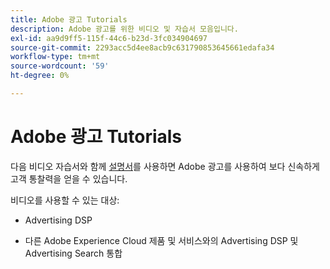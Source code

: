 ```yaml
---
title: Adobe 광고 Tutorials
description: Adobe 광고를 위한 비디오 및 자습서 모음입니다.
exl-id: aa9d9ff5-115f-44c6-b23d-3fc034904697
source-git-commit: 2293acc5d4ee8acb9c631790853645661edafa34
workflow-type: tm+mt
source-wordcount: '59'
ht-degree: 0%

---
```


# Adobe 광고 Tutorials

다음 비디오 자습서와 함께 [설명서](https://experienceleague.adobe.com/docs/advertising-cloud.html)를 사용하면 Adobe 광고를 사용하여 보다 신속하게 고객 통찰력을 얻을 수 있습니다.

비디오를 사용할 수 있는 대상:

* Advertising DSP

* 다른 Adobe Experience Cloud 제품 및 서비스와의 Advertising DSP 및 Advertising Search 통합

<!--
See other -learn tutorials landing pages to get ideas for additional content
-->
